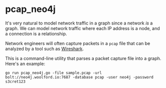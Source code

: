 # pcap_neo4j

It's very natural to model network traffic in a graph since a network _is_ a graph. We can model network traffic where each IP address is a node, and a connection is a relationship.

Network engineers will often capture packets in a `pcap` file that can be analyzed by a tool such as [Wireshark](https://www.wireshark.org/).

This is a command-line utility that parses a packet capture file into a graph. Here's an example:

    go run pcap_neo4j.go -file sample.pcap -url bolt://neo4j.woolford.io:7687 -database pcap -user neo4j -password s3cret123

